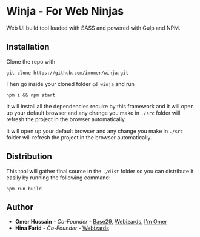 # Winja - For Web Ninjas

Web UI build tool loaded with SASS and powered with Gulp and NPM.

## Installation
Clone the repo with
```
git clone https://github.com/imomer/winja.git
```

Then go inside your cloned folder `cd winja` and run
```
npm i && npm start
```
It will install all the dependencies require by this framework and it will open up your default browser and any change you make in `./src` folder will refresh the project in the browser automatically.


It will open up your default browser and any change you make in `./src` folder will refresh the project in the browser automatically.

## Distribution

This tool will gather final source in the `./dist` folder so you can distribute it easily by running the following command:

```aidl
npm run build
```


## Author
* **Omer Hussain** - *Co-Founder* - [Base29](http://base29.com), [Webizards](http://webizards.com), [I'm Omer](http://imomer.com)
* **Hina Farid** - *Co-Founder* - [Webizards](http://webizards.com)